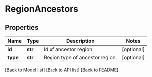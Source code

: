 # RegionAncestors

## Properties
Name | Type | Description | Notes
------------ | ------------- | ------------- | -------------
**id** | **str** | Id of ancestor region. | [optional] 
**type** | **str** | Region type of ancestor region. | [optional] 

[[Back to Model list]](../README.md#documentation-for-models) [[Back to API list]](../README.md#documentation-for-api-endpoints) [[Back to README]](../README.md)


